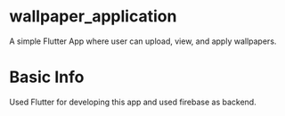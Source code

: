 # wallpaper_application

A simple Flutter App where user can upload, view, and apply wallpapers.

# Basic Info
Used Flutter for developing this app and used firebase as backend.
